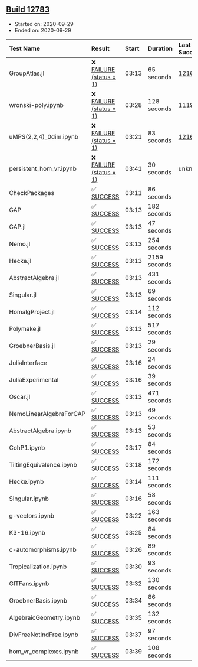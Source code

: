 ## [Build 12783](https://oscarci.mathematik.uni-kl.de/job/oscar/12783/)

* Started on: 2020-09-29
* Ended on: 2020-09-29

| Test Name    | Result | Start | Duration | Last Success | First Failure |
|:-------------|:-------|:------|:---------|:-------------|:--------------|
| GroupAtlas.jl | ❌ [FAILURE (status = 1)](https://oscarci.mathematik.uni-kl.de/job/oscar/12783/artifact/logs/build-12783/GroupAtlas.jl.log) | 03:13 | 65 seconds | [12167](https://oscarci.mathematik.uni-kl.de/job/oscar/12167/) | [12168](https://oscarci.mathematik.uni-kl.de/job/oscar/12168/) |
| wronski-poly.ipynb | ❌ [FAILURE (status = 1)](https://oscarci.mathematik.uni-kl.de/job/oscar/12783/artifact/logs/build-12783/wronski-poly.ipynb.log) | 03:28 | 128 seconds | [11192](https://oscarci.mathematik.uni-kl.de/job/oscar/11192/) | [11193](https://oscarci.mathematik.uni-kl.de/job/oscar/11193/) |
| uMPS(2,2,4)_0dim.ipynb | ❌ [FAILURE (status = 1)](https://oscarci.mathematik.uni-kl.de/job/oscar/12783/artifact/logs/build-12783/uMPS-2-2-4-_0dim.ipynb.log) | 03:21 | 83 seconds | [12167](https://oscarci.mathematik.uni-kl.de/job/oscar/12167/) | [12168](https://oscarci.mathematik.uni-kl.de/job/oscar/12168/) |
| persistent_hom_vr.ipynb | ❌ [FAILURE (status = 1)](https://oscarci.mathematik.uni-kl.de/job/oscar/12783/artifact/logs/build-12783/persistent_hom_vr.ipynb.log) | 03:41 | 30 seconds | unknown | unknown |
| CheckPackages | ✅ [SUCCESS](https://oscarci.mathematik.uni-kl.de/job/oscar/12783/artifact/logs/build-12783/CheckPackages.log) | 03:11 | 86 seconds |  |  |
| GAP | ✅ [SUCCESS](https://oscarci.mathematik.uni-kl.de/job/oscar/12783/artifact/logs/build-12783/GAP.log) | 03:13 | 182 seconds |  |  |
| GAP.jl | ✅ [SUCCESS](https://oscarci.mathematik.uni-kl.de/job/oscar/12783/artifact/logs/build-12783/GAP.jl.log) | 03:13 | 47 seconds |  |  |
| Nemo.jl | ✅ [SUCCESS](https://oscarci.mathematik.uni-kl.de/job/oscar/12783/artifact/logs/build-12783/Nemo.jl.log) | 03:13 | 254 seconds |  |  |
| Hecke.jl | ✅ [SUCCESS](https://oscarci.mathematik.uni-kl.de/job/oscar/12783/artifact/logs/build-12783/Hecke.jl.log) | 03:13 | 2159 seconds |  |  |
| AbstractAlgebra.jl | ✅ [SUCCESS](https://oscarci.mathematik.uni-kl.de/job/oscar/12783/artifact/logs/build-12783/AbstractAlgebra.jl.log) | 03:13 | 431 seconds |  |  |
| Singular.jl | ✅ [SUCCESS](https://oscarci.mathematik.uni-kl.de/job/oscar/12783/artifact/logs/build-12783/Singular.jl.log) | 03:13 | 69 seconds |  |  |
| HomalgProject.jl | ✅ [SUCCESS](https://oscarci.mathematik.uni-kl.de/job/oscar/12783/artifact/logs/build-12783/HomalgProject.jl.log) | 03:14 | 112 seconds |  |  |
| Polymake.jl | ✅ [SUCCESS](https://oscarci.mathematik.uni-kl.de/job/oscar/12783/artifact/logs/build-12783/Polymake.jl.log) | 03:13 | 517 seconds |  |  |
| GroebnerBasis.jl | ✅ [SUCCESS](https://oscarci.mathematik.uni-kl.de/job/oscar/12783/artifact/logs/build-12783/GroebnerBasis.jl.log) | 03:13 | 29 seconds |  |  |
| JuliaInterface | ✅ [SUCCESS](https://oscarci.mathematik.uni-kl.de/job/oscar/12783/artifact/logs/build-12783/JuliaInterface.log) | 03:16 | 24 seconds |  |  |
| JuliaExperimental | ✅ [SUCCESS](https://oscarci.mathematik.uni-kl.de/job/oscar/12783/artifact/logs/build-12783/JuliaExperimental.log) | 03:16 | 39 seconds |  |  |
| Oscar.jl | ✅ [SUCCESS](https://oscarci.mathematik.uni-kl.de/job/oscar/12783/artifact/logs/build-12783/Oscar.jl.log) | 03:13 | 471 seconds |  |  |
| NemoLinearAlgebraForCAP | ✅ [SUCCESS](https://oscarci.mathematik.uni-kl.de/job/oscar/12783/artifact/logs/build-12783/NemoLinearAlgebraForCAP.log) | 03:13 | 49 seconds |  |  |
| AbstractAlgebra.ipynb | ✅ [SUCCESS](https://oscarci.mathematik.uni-kl.de/job/oscar/12783/artifact/logs/build-12783/AbstractAlgebra.ipynb.log) | 03:13 | 53 seconds |  |  |
| CohP1.ipynb | ✅ [SUCCESS](https://oscarci.mathematik.uni-kl.de/job/oscar/12783/artifact/logs/build-12783/CohP1.ipynb.log) | 03:17 | 84 seconds |  |  |
| TiltingEquivalence.ipynb | ✅ [SUCCESS](https://oscarci.mathematik.uni-kl.de/job/oscar/12783/artifact/logs/build-12783/TiltingEquivalence.ipynb.log) | 03:18 | 172 seconds |  |  |
| Hecke.ipynb | ✅ [SUCCESS](https://oscarci.mathematik.uni-kl.de/job/oscar/12783/artifact/logs/build-12783/Hecke.ipynb.log) | 03:14 | 111 seconds |  |  |
| Singular.ipynb | ✅ [SUCCESS](https://oscarci.mathematik.uni-kl.de/job/oscar/12783/artifact/logs/build-12783/Singular.ipynb.log) | 03:16 | 58 seconds |  |  |
| g-vectors.ipynb | ✅ [SUCCESS](https://oscarci.mathematik.uni-kl.de/job/oscar/12783/artifact/logs/build-12783/g-vectors.ipynb.log) | 03:22 | 163 seconds |  |  |
| K3-16.ipynb | ✅ [SUCCESS](https://oscarci.mathematik.uni-kl.de/job/oscar/12783/artifact/logs/build-12783/K3-16.ipynb.log) | 03:25 | 84 seconds |  |  |
| c-automorphisms.ipynb | ✅ [SUCCESS](https://oscarci.mathematik.uni-kl.de/job/oscar/12783/artifact/logs/build-12783/c-automorphisms.ipynb.log) | 03:26 | 89 seconds |  |  |
| Tropicalization.ipynb | ✅ [SUCCESS](https://oscarci.mathematik.uni-kl.de/job/oscar/12783/artifact/logs/build-12783/Tropicalization.ipynb.log) | 03:30 | 93 seconds |  |  |
| GITFans.ipynb | ✅ [SUCCESS](https://oscarci.mathematik.uni-kl.de/job/oscar/12783/artifact/logs/build-12783/GITFans.ipynb.log) | 03:32 | 130 seconds |  |  |
| GroebnerBasis.ipynb | ✅ [SUCCESS](https://oscarci.mathematik.uni-kl.de/job/oscar/12783/artifact/logs/build-12783/GroebnerBasis.ipynb.log) | 03:34 | 86 seconds |  |  |
| AlgebraicGeometry.ipynb | ✅ [SUCCESS](https://oscarci.mathematik.uni-kl.de/job/oscar/12783/artifact/logs/build-12783/AlgebraicGeometry.ipynb.log) | 03:35 | 132 seconds |  |  |
| DivFreeNotIndFree.ipynb | ✅ [SUCCESS](https://oscarci.mathematik.uni-kl.de/job/oscar/12783/artifact/logs/build-12783/DivFreeNotIndFree.ipynb.log) | 03:37 | 97 seconds |  |  |
| hom_vr_complexes.ipynb | ✅ [SUCCESS](https://oscarci.mathematik.uni-kl.de/job/oscar/12783/artifact/logs/build-12783/hom_vr_complexes.ipynb.log) | 03:39 | 108 seconds |  |  |
